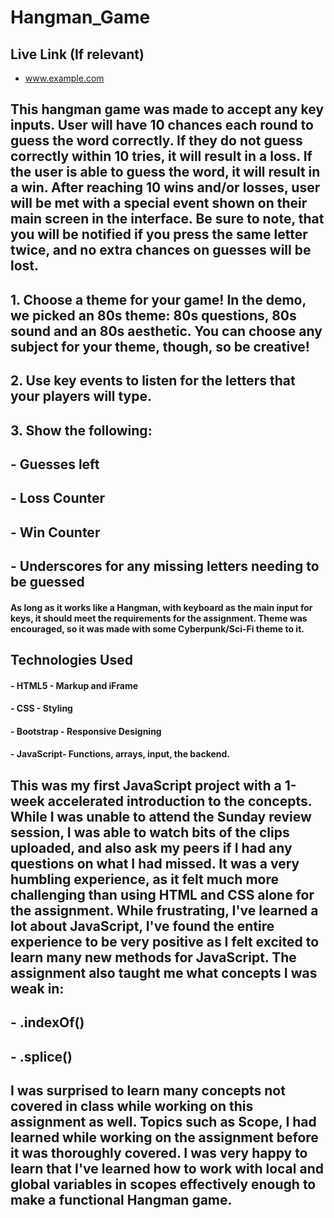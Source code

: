 # Hangman_Game

## Live Link (If relevant)
 - www.example.com

## This hangman game was made to accept any key inputs. User will have 10 chances each round to guess the word correctly. If they do not guess correctly within 10 tries, it will result in a loss. If the user is able to guess the word, it will result in a win. After reaching 10 wins and/or losses, user will be met with a special event shown on their main screen in the interface. Be sure to note, that you will be notified if you press the same letter twice, and no extra chances on guesses will be lost.

## 1. Choose a theme for your game! In the demo, we picked an 80s theme: 80s questions, 80s sound and an 80s aesthetic. You can choose any subject for your theme, though, so be creative!
## 2. Use key events to listen for the letters that your players will type.
## 3. Show the following:
## - Guesses left
## - Loss Counter
## - Win Counter
## - Underscores for any missing letters needing to be guessed

#### As long as it works like a Hangman, with keyboard as the main input for keys, it should meet the requirements for the assignment. Theme was encouraged, so it was made with some Cyberpunk/Sci-Fi theme to it.

## Technologies Used
#### - HTML5 - Markup and iFrame
#### - CSS - Styling
#### - Bootstrap - Responsive Designing
#### - JavaScript- Functions, arrays, input, the backend.

## This was my first JavaScript project with a 1-week accelerated introduction to the concepts. While I was unable to attend the Sunday review session, I was able to watch bits of the clips uploaded, and also ask my peers if I had any questions on what I had missed. It was a very humbling experience, as it felt much more challenging than using HTML and CSS alone for the assignment. While frustrating, I've learned a lot about JavaScript, I've found the entire experience to be very positive as I felt excited to learn many new methods for JavaScript. The assignment also taught me what concepts I was weak in:
## - .indexOf()
## - .splice()

## I was surprised to learn many concepts not covered in class while working on this assignment as well. Topics such as Scope, I had learned while working on the assignment before it was thoroughly covered. I was very happy to learn that I've learned how to work with local and global variables in scopes effectively enough to make a functional Hangman game.


